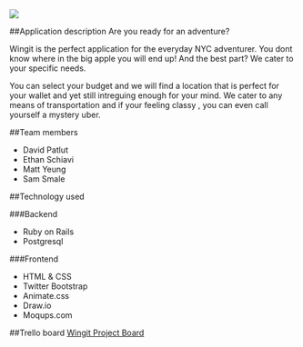 <img src="http://i.imgur.com/QILYYsJ.png"/>

##Application description
Are you ready for an adventure?

Wingit is the perfect application for the everyday NYC adventurer. You dont know where in the big apple you will end up! And the best part? We cater to your specific needs. 

You can select your budget and we will find a location that is perfect for your wallet and yet still intreguing enough for your mind. We cater to any means of transportation and if your feeling classy , you can even call yourself a mystery uber. 

##Team members
+ David Patlut
+ Ethan Schiavi
+ Matt Yeung
+ Sam Smale

##Technology used

###Backend
+ Ruby on Rails
+ Postgresql

###Frontend
+ HTML & CSS
+ Twitter Bootstrap
+ Animate.css
+ Draw.io
+ Moqups.com 


##Trello board
<a href="https://trello.com/b/Lp2PGR3O/adventure-randomizer">Wingit Project Board</a>



